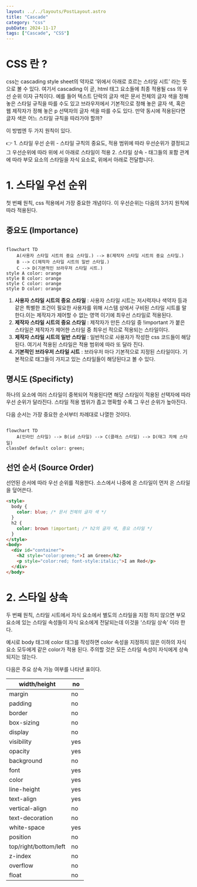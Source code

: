 ```yaml
---
layout: ../../layouts/PostLayout.astro
title: "Cascade"
category: "css"
pubDate: 2024-11-17
tags: ["Cascade", "CSS"]
---
```


# CSS 란 ?

css는 cascading style sheet의 약자로 ‘위에서 아래로 흐르는 스타일 시트’ 라는 뜻으로 볼 수 있다. 여기서 cascading 이 곧, html 태그 요소들에 최종 적용될 css 의 우선 순위 이자 규칙이다. 예를 들어 텍스트 단락의 글자 색은 문서 전체의 글자 색을 정해 놓은 스타일 규칙을 따를 수도 있고 브라우저에서 기본적으로 정해 놓은 글자 색, 혹은 웹 제작자가 정해 놓은 p 선택자의 글자 색을 따를 수도 있다. 만약 동시에 적용된다면 글자 색은 어느 스타일 규칙을 따라가야 할까?

이 방법엔 두 가지 원칙이 있다.

<aside>
👉 1. 스타일 우선 순위
 - 스타일 규칙의 중요도, 적용 범위에 따라 우선순위가 결정되고 그 우선순위에 따라 위에 서 아래로 스타일이 적용
2. 스타일 상속
 - 태그들의 포함 관계에 따라 부모 요소의 스타일을 자식 요소로, 위에서 아래로 전달합니다.

</aside>

# 1. 스타일 우선 순위

첫 번째 원칙, css 적용에서 가장 중요한 개념이다. 이 우선순위는 다음의 3가지 원칙에 따라 적용된다.

## 중요도 (Importance)

```mermaid

flowchart TD
	A(사용자 스타일 시트의 중요 스타일.) --> B(제작자 스타일 시트의 중요 스타일.)
	B --> C(제작자 스타일 시트의 일반 스타일.)
	C --> D(기본적인 브라우저 스타일 시트.)
style A color: orange
style B color: orange
style C color: orange
style D color: orange
```

1. **사용자 스타일 시트의 중요 스타일** : 사용자 스타일 시트는 저시력자나 색약자 등과 같은 특별한 조건이 필요한 사용자를 위해 시스템 상에서 구비된 스타일 시트를 말한다.이는 제작자가 제어할 수 없는 영역 이기에 최우선 스타일로 적용된다.
2. **제작자 스타일 시트의 중요 스타일** : 제작자가 만든 스타일 중 !important 가 붙은 스타일은 제작자가 제어한 스타일 중 최우선 적으로 적용되는 스타일이다.
3. **제작자 스타일 시트의 일반 스타일** : 일반적으로 사용자가 작성한 css 코드들이 해당된다. 여기서 적용된 스타일은 적용 범위에 따라 또 달라 진다.
4. **기본적인 브라우저 스타일 시트** : 브라우저 마다 기본적으로 지정된 스타일이다. 기본적으로 태그들이 가지고 있는 스타일들이 해당된다고 볼 수 있다.

## 명시도 (Specificty)

하나의 요소에 여러 스타일이 중복되어 적용된다면 해당 스타일이 적용된 선택자에 따라 우선 순위가 달라진다. 스타일 적용 범위가 좁고 명확할 수록 그 우선 순위가 높아진다.

다음 순서는 가장 중요한 순서부터 차례대로 나열한 것이다.

```mermaid

flowchart TD
	A(인라인 스타일) --> B(id 스타일) --> C(클래스 스타일) --> D(태그 자체 스타일)
classDef default color: green;
```

## 선언 순서 (Source Order)

선언된 순서에 따라 우선 순위를 적용한다. 소스에서 나중에 온 스타일이 먼저 온 스타일을 덮어쓴다.

```html
<style>
  body {
    color: blue; /* 문서 전체의 글자 색 */
  }
  h2 {
    color: brown !important; /* h2의 글자 색, 중요 스타일 */
  }
</style>
<body>
  <div id="container">
    <h2 style="color:green;">I am Green</h2>
    <p style="color:red; font-style:italic;">I am Red</p>
  </div>
</body>
```

# 2. 스타일 상속

두 번째 원칙, 스타일 시트에서 자식 요소에서 별도의 스타일을 지정 하지 않으면 부모 요소에 있는 스타일 속성들이 자식 요소에게 전달되는데 이것을 ‘스타일 상속’ 이라 한다.

예시로 body 태그에 color 태그를 작성하면 color 속성을 지정하지 않은 이하의 자식 요소 모두에게 같은 color가 적용 된다. 주의할 것은 모든 스타일 속성이 자식에게 상속 되지는 않는다.

다음은 주요 상속 가능 여부를 나타낸 표이다.

| width/height          | no  |
| --------------------- | --- |
| margin                | no  |
| padding               | no  |
| border                | no  |
| box-sizing            | no  |
| display               | no  |
| visibility            | yes |
| opacity               | yes |
| background            | no  |
| font                  | yes |
| color                 | yes |
| line-height           | yes |
| text-align            | yes |
| vertical-align        | no  |
| text-decoration       | no  |
| white-space           | yes |
| position              | no  |
| top/right/bottom/left | no  |
| z-index               | no  |
| overflow              | no  |
| float                 | no  |
